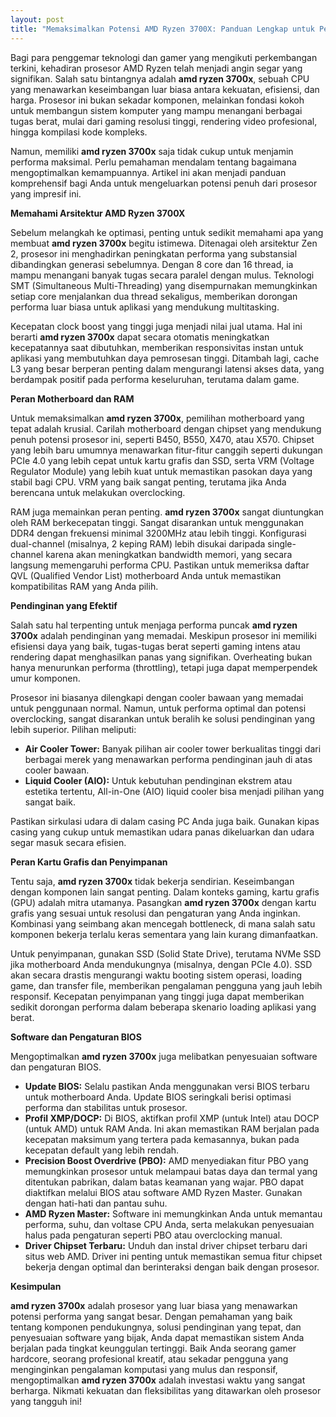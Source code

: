 ```yaml
---
layout: post
title: "Memaksimalkan Potensi AMD Ryzen 3700X: Panduan Lengkap untuk Performa Optimal"
---
```


Bagi para penggemar teknologi dan gamer yang mengikuti perkembangan terkini, kehadiran prosesor AMD Ryzen telah menjadi angin segar yang signifikan. Salah satu bintangnya adalah **amd ryzen 3700x**, sebuah CPU yang menawarkan keseimbangan luar biasa antara kekuatan, efisiensi, dan harga. Prosesor ini bukan sekadar komponen, melainkan fondasi kokoh untuk membangun sistem komputer yang mampu menangani berbagai tugas berat, mulai dari gaming resolusi tinggi, rendering video profesional, hingga kompilasi kode kompleks.

Namun, memiliki **amd ryzen 3700x** saja tidak cukup untuk menjamin performa maksimal. Perlu pemahaman mendalam tentang bagaimana mengoptimalkan kemampuannya. Artikel ini akan menjadi panduan komprehensif bagi Anda untuk mengeluarkan potensi penuh dari prosesor yang impresif ini.

**Memahami Arsitektur AMD Ryzen 3700X**

Sebelum melangkah ke optimasi, penting untuk sedikit memahami apa yang membuat **amd ryzen 3700x** begitu istimewa. Ditenagai oleh arsitektur Zen 2, prosesor ini menghadirkan peningkatan performa yang substansial dibandingkan generasi sebelumnya. Dengan 8 core dan 16 thread, ia mampu menangani banyak tugas secara paralel dengan mulus. Teknologi SMT (Simultaneous Multi-Threading) yang disempurnakan memungkinkan setiap core menjalankan dua thread sekaligus, memberikan dorongan performa luar biasa untuk aplikasi yang mendukung multitasking.

Kecepatan clock boost yang tinggi juga menjadi nilai jual utama. Hal ini berarti **amd ryzen 3700x** dapat secara otomatis meningkatkan kecepatannya saat dibutuhkan, memberikan responsivitas instan untuk aplikasi yang membutuhkan daya pemrosesan tinggi. Ditambah lagi, cache L3 yang besar berperan penting dalam mengurangi latensi akses data, yang berdampak positif pada performa keseluruhan, terutama dalam game.

**Peran Motherboard dan RAM**

Untuk memaksimalkan **amd ryzen 3700x**, pemilihan motherboard yang tepat adalah krusial. Carilah motherboard dengan chipset yang mendukung penuh potensi prosesor ini, seperti B450, B550, X470, atau X570. Chipset yang lebih baru umumnya menawarkan fitur-fitur canggih seperti dukungan PCIe 4.0 yang lebih cepat untuk kartu grafis dan SSD, serta VRM (Voltage Regulator Module) yang lebih kuat untuk memastikan pasokan daya yang stabil bagi CPU. VRM yang baik sangat penting, terutama jika Anda berencana untuk melakukan overclocking.

RAM juga memainkan peran penting. **amd ryzen 3700x** sangat diuntungkan oleh RAM berkecepatan tinggi. Sangat disarankan untuk menggunakan DDR4 dengan frekuensi minimal 3200MHz atau lebih tinggi. Konfigurasi dual-channel (misalnya, 2 keping RAM) lebih disukai daripada single-channel karena akan meningkatkan bandwidth memori, yang secara langsung memengaruhi performa CPU. Pastikan untuk memeriksa daftar QVL (Qualified Vendor List) motherboard Anda untuk memastikan kompatibilitas RAM yang Anda pilih.

**Pendinginan yang Efektif**

Salah satu hal terpenting untuk menjaga performa puncak **amd ryzen 3700x** adalah pendinginan yang memadai. Meskipun prosesor ini memiliki efisiensi daya yang baik, tugas-tugas berat seperti gaming intens atau rendering dapat menghasilkan panas yang signifikan. Overheating bukan hanya menurunkan performa (throttling), tetapi juga dapat memperpendek umur komponen.

Prosesor ini biasanya dilengkapi dengan cooler bawaan yang memadai untuk penggunaan normal. Namun, untuk performa optimal dan potensi overclocking, sangat disarankan untuk beralih ke solusi pendinginan yang lebih superior. Pilihan meliputi:

*   **Air Cooler Tower:** Banyak pilihan air cooler tower berkualitas tinggi dari berbagai merek yang menawarkan performa pendinginan jauh di atas cooler bawaan.
*   **Liquid Cooler (AIO):** Untuk kebutuhan pendinginan ekstrem atau estetika tertentu, All-in-One (AIO) liquid cooler bisa menjadi pilihan yang sangat baik.

Pastikan sirkulasi udara di dalam casing PC Anda juga baik. Gunakan kipas casing yang cukup untuk memastikan udara panas dikeluarkan dan udara segar masuk secara efisien.

**Peran Kartu Grafis dan Penyimpanan**

Tentu saja, **amd ryzen 3700x** tidak bekerja sendirian. Keseimbangan dengan komponen lain sangat penting. Dalam konteks gaming, kartu grafis (GPU) adalah mitra utamanya. Pasangkan **amd ryzen 3700x** dengan kartu grafis yang sesuai untuk resolusi dan pengaturan yang Anda inginkan. Kombinasi yang seimbang akan mencegah bottleneck, di mana salah satu komponen bekerja terlalu keras sementara yang lain kurang dimanfaatkan.

Untuk penyimpanan, gunakan SSD (Solid State Drive), terutama NVMe SSD jika motherboard Anda mendukungnya (misalnya, dengan PCIe 4.0). SSD akan secara drastis mengurangi waktu booting sistem operasi, loading game, dan transfer file, memberikan pengalaman pengguna yang jauh lebih responsif. Kecepatan penyimpanan yang tinggi juga dapat memberikan sedikit dorongan performa dalam beberapa skenario loading aplikasi yang berat.

**Software dan Pengaturan BIOS**

Mengoptimalkan **amd ryzen 3700x** juga melibatkan penyesuaian software dan pengaturan BIOS.

*   **Update BIOS:** Selalu pastikan Anda menggunakan versi BIOS terbaru untuk motherboard Anda. Update BIOS seringkali berisi optimasi performa dan stabilitas untuk prosesor.
*   **Profil XMP/DOCP:** Di BIOS, aktifkan profil XMP (untuk Intel) atau DOCP (untuk AMD) untuk RAM Anda. Ini akan memastikan RAM berjalan pada kecepatan maksimum yang tertera pada kemasannya, bukan pada kecepatan default yang lebih rendah.
*   **Precision Boost Overdrive (PBO):** AMD menyediakan fitur PBO yang memungkinkan prosesor untuk melampaui batas daya dan termal yang ditentukan pabrikan, dalam batas keamanan yang wajar. PBO dapat diaktifkan melalui BIOS atau software AMD Ryzen Master. Gunakan dengan hati-hati dan pantau suhu.
*   **AMD Ryzen Master:** Software ini memungkinkan Anda untuk memantau performa, suhu, dan voltase CPU Anda, serta melakukan penyesuaian halus pada pengaturan seperti PBO atau overclocking manual.
*   **Driver Chipset Terbaru:** Unduh dan instal driver chipset terbaru dari situs web AMD. Driver ini penting untuk memastikan semua fitur chipset bekerja dengan optimal dan berinteraksi dengan baik dengan prosesor.

**Kesimpulan**

**amd ryzen 3700x** adalah prosesor yang luar biasa yang menawarkan potensi performa yang sangat besar. Dengan pemahaman yang baik tentang komponen pendukungnya, solusi pendinginan yang tepat, dan penyesuaian software yang bijak, Anda dapat memastikan sistem Anda berjalan pada tingkat keunggulan tertinggi. Baik Anda seorang gamer hardcore, seorang profesional kreatif, atau sekadar pengguna yang menginginkan pengalaman komputasi yang mulus dan responsif, mengoptimalkan **amd ryzen 3700x** adalah investasi waktu yang sangat berharga. Nikmati kekuatan dan fleksibilitas yang ditawarkan oleh prosesor yang tangguh ini!
